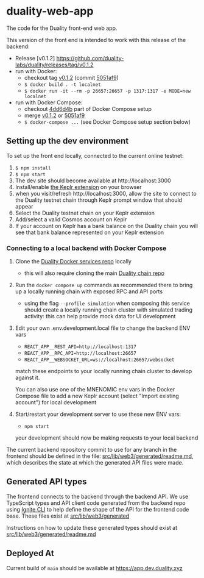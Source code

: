 # duality-web-app

The code for the Duality front-end web app.

This version of the front end is intended to work with this release of the backend:

- Release [v0.1.2] https://github.com/duality-labs/duality/releases/tag/v0.1.2
- run with Docker:
  - checkout tag [v0.1.2](https://github.com/duality-labs/duality/releases/tag/v0.1.2) (commit [5051af9](https://github.com/duality-labs/duality/commit/5051af98fb0db8eefcd3a2d546e5a5a44ae9ee65))
  - `$ docker build . -t localnet`
  - `$ docker run -it --rm -p 26657:26657 -p 1317:1317 -e MODE=new localnet`
- run with Docker Compose:
  - checkout [4dd6d4b](https://github.com/duality-labs/duality/commit/4dd6d4b4e289cd7cc99fd8f459a7c938bff154e3) part of Docker Compose setup
  - merge [v0.1.2](https://github.com/duality-labs/duality/tree/v0.1.2) or [5051af9](https://github.com/duality-labs/duality/commit/5051af98fb0db8eefcd3a2d546e5a5a44ae9ee65)
  - `$ docker-compose ...` (see Docker Compose setup section below)

## Setting up the dev environment

To set up the front end locally, connected to the current online testnet:

1. `$ npm install`
2. `$ npm start`
3. The dev site should become available at http://localhost:3000
4. Install/enable [the Keplr extension](https://github.com/chainapsis/keplr-wallet)
   on your browser
5. when you visit/refresh http://localhost:3000, allow the site to connect to
   the Duality testnet chain through Keplr prompt window that should appear
6. Select the Duality testnet chain on your Keplr extension
7. Add/select a valid Cosmos account on Keplr
8. If your account on Keplr has a bank balance on the Duality chain
   you will see that bank balance represented on your Keplr extension

### Connecting to a local backend with Docker Compose

1. Clone the [Duality Docker services repo](https://github.com/duality-labs/dualityd-docker-services) locally
   - this will also require cloning the main [Duality chain repo](https://github.com/duality-labs/duality)
2. Run the `docker compose up` commands as recommended there to bring up a locally running chain with exposed RPC and API ports
   - using the flag `--profile simulation` when composing this service should create a locally running chain cluster with simulated trading activity: this can help provide mock data for UI development
3. Edit your own .env.development.local file to change the backend ENV vars

   - `REACT_APP__REST_API=http://localhost:1317`
   - `REACT_APP__RPC_API=http://localhost:26657`
   - `REACT_APP__WEBSOCKET_URL=ws://localhost:26657/websocket`

   match these endpoints to your locally running chain cluster to develop against it.

   You can also use one of the MNENOMIC env vars in the Docker Compose file
   to add a new Keplr account (select "Import existing account") for local
   development

4. Start/restart your development server to use these new ENV vars:

   - `npm start`

   your development should now be making requests to your local backend

The current backend repository commit to use for any branch in the frontend
should be defined in the file:
[src/lib/web3/generated/readme.md](https://github.com/duality-labs/duality-web-app/tree/main/src/lib/web3/generated/readme.md),
which describes the state at which the generated API files were made.

## Generated API types

The frontend connects to the backend through the backend API.
We use TypeScript types and API client code generated from the backend repo
using [Ignite CLI](https://docs.ignite.com/cli#ignite-generate) to help define
the shape of the API for the frontend code base. These files exist at
[src/lib/web3/generated](https://github.com/duality-labs/duality-web-app/tree/main/src/lib/web3/generated/)

Instructions on how to update these generated types should exist at
[src/lib/web3/generated/readme.md](https://github.com/duality-labs/duality-web-app/tree/main/src/lib/web3/generated/readme.md)

## Deployed At

Current build of `main` should be available at https://app.dev.duality.xyz
